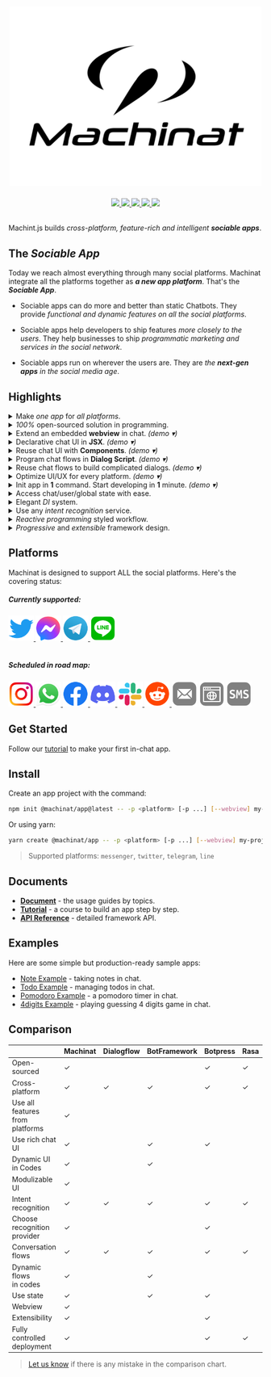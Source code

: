 <h1 align="center">
  <img width="500" src="media/logo.svg" alt="Machinat" />
  <br/>
</h1>

<div align="center">
  <a href="#platforms">
    <img src="https://img.shields.io/badge/platforms-3-red?style=for-the-badge" />
  </a>
  <a href="https://machinat.testspace.com/projects/66804/spaces">
    <img src="https://img.shields.io/testspace/tests/machinat/machinat:machinat/master?compact_message&style=for-the-badge" />
  </a>
  <a href="https://www.npmjs.com/package/@machinat">
    <img src="https://img.shields.io/npm/v/@machinat/core?style=for-the-badge&color=blue" />
  </a>
  <a href="https://github.com/machinat/machinat/blob/master/LICENSE">
    <img src="https://img.shields.io/npm/l/@machinat/core?style=for-the-badge" />
  </a>
  <a href="https://twitter.com/machinatjs">
    <img src="https://img.shields.io/badge/-machinatjs-555?logo=twitter&style=for-the-badge" />
  </a>
</div>
<br />

Machint.js builds _cross-platform, feature-rich and intelligent **sociable apps**_.

## The _Sociable App_

Today we reach almost everything through many social platforms. Machinat integrate all the platforms together as _**a new app platform**_. That's the _**Sociable App**_.

- Sociable apps can do more and better than static Chatbots. They provide _functional and dynamic features on all the social platforms_.

- Sociable apps help developers to ship features _more closely to the users_. They help businesses to ship _programmatic marketing and services in the social network_.

- Sociable apps run on wherever the users are. They are _the **next-gen apps** in the social media age_.

## Highlights

<details>
  <summary>Make <i>one app</i> for <i>all platforms</i>.</summary>
</details>

<details>
  <summary><i>100%</i> open-sourced solution in programming.</summary>
</details>

<details>
  <summary>Extend an embedded <b>webview</b> in chat. <i>(demo ▾)</i></summary>
  <img height="480" src="./website/static/img/webview.webp" />
</details>

<details>
  <summary>Declarative chat UI in <b>JSX</b>. <i>(demo ▾)</i></summary>
  <img height="480" src="./website/static/img/expression-view.webp" />
</details>

<details>
  <summary>Reuse chat UI with <b>Components</b>. <i>(demo ▾)</i></summary>
  <img height="480" src="./website/static/img/component.webp" />
</details>

<details>
  <summary>Program chat flows in <b>Dialog Script</b>. <i>(demo ▾)</i></summary>
  <img height="480" src="./website/static/img/script.webp" />
</details>

<details>
  <summary>Reuse chat flows to build complicated dialogs. <i>(demo ▾)</i></summary>
  <img height="480" src="./website/static/img/subscript.webp" />
</details>

<details>
  <summary>Optimize UI/UX for every platform. <i>(demo ▾)</i></summary>
  <img height="480" src="./website/static/img/cross-platform.webp" />
</details>

<details>
  <summary>Init app in <b>1</b> command. Start developing in <b>1</b> minute. <i>(demo ▾)</i></summary>
  <img height="480" src="./website/static/img/start-dev.webp" />
</details>

<details>
  <summary>Access chat/user/global state with ease.</summary>
</details>

<details>
  <summary>Elegant <i>DI</i> system.</summary>
</details>

<details>
  <summary>Use any <i>intent recognition</i> service.</summary>
</details>

<details>
  <summary><i>Reactive programming</i> styled workflow.</summary>
</details>

<details>
  <summary><i>Progressive</i> and <i>extensible</i> framework design.</summary>
</details>

## Platforms

Machinat is designed to support ALL the social platforms. Here's the covering status:

##### Currently supported:
<div>
  <a href="https://twitter.com">
    <img width="50px" src="./website/static/img/icon/twitter.png" />
  </a>
  <a href="https://messenger.com">
    <img width="50px" src="./website/static/img/icon/messenger.png" />
  </a>
  <a href="https://telegram.org">
    <img width="50px" src="./website/static/img/icon/telegram.png" />
  </a>
  <a href="https://line.me">
    <img width="50px" src="./website/static/img/icon/line.png" />
  </a>
</div>
<br/>

##### Scheduled in road map:
<div>
  <a href="https://instagram.com">
    <img width="50px" src="./website/static/img/icon/instagram.png" />
  </a>
  <a href="https://whatsapp.com">
    <img width="50px" src="./website/static/img/icon/whatsapp.png" />
  </a>
  <a href="https://facebook.com">
    <img width="50px" src="./website/static/img/icon/facebook.png" />
  </a>
  <a href="https://discord.com">
    <img width="50px" src="./website/static/img/icon/discord.png" />
  </a>
  <a href="https://slack.com">
    <img width="50px" src="./website/static/img/icon/slack.png" />
  </a>
  <a href="https://reddit.com">
    <img width="50px" src="./website/static/img/icon/reddit.png" />
  </a>
  <img width="50px" src="./website/static/img/icon/email.png" />
  <img width="50px" src="./website/static/img/icon/browser.png" />
  <img width="50px" src="./website/static/img/icon/sms.png" />
</div>

## Get Started

Follow our [tutorial](https://machinat.com/docs/learn/)
to make your first in-chat app.

## Install

Create an app project with the command:

```bash
npm init @machinat/app@latest -- -p <platform> [-p ...] [--webview] my-project
```

Or using yarn:

```bash
yarn create @machinat/app -- -p <platform> [-p ...] [--webview] my-project
```

> Supported platforms: `messenger`, `twitter`, `telegram`, `line`

## Documents

- [**Document**](https://machinat.com/docs/) - the usage guides by topics.
- [**Tutorial**](https://machinat.com/docs/learn/) - a course to build an app step by step.
- [**API Reference**](https://machinat.com/api/) - detailed framework API.

## Examples

Here are some simple but production-ready sample apps:

- [Note Example](https://github.com/machinat/note-example) - taking notes in chat.
- [Todo Example](https://github.com/machinat/todo-example) - managing todos in chat.
- [Pomodoro Example](https://github.com/machinat/pomodoro-example) - a pomodoro timer in chat.
- [4digits Example](https://github.com/machinat/4digits-example) - playing guessing 4 digits game in chat.

## Comparison

|   | Machinat | Dialogflow | BotFramework | Botpress | Rasa |
|---|---|---|---|---|---|
| Open-sourced | ✓ |   |   | ✓ | ✓ |
| Cross-platform | ✓ | ✓ | ✓ | ✓ | ✓ |
| Use all features<br/>from platforms | ✓ |   |   |   |   |
| Use rich chat UI | ✓ |   | ✓ | ✓ |   |
| Dynamic UI<br/>in Codes | ✓ |   | ✓ |   |   |
| Modulizable UI | ✓ |   |   |   |   |
| Intent recognition | ✓ | ✓ | ✓ | ✓ | ✓ |
| Choose recognition<br/>provider | ✓ |   |   | ✓ |   |
| Conversation flows | ✓ | ✓ | ✓ | ✓ | ✓ |
| Dynamic flows<br/>in codes | ✓ |   | ✓ |   |   |
| Use state | ✓ |   | ✓ | ✓ |   |
| Webview | ✓ |   |   |   |   |
| Extensibility | ✓ |   |   | ✓ |   |
| Fully controlled<br/>deployment | ✓ |   |   | ✓ | ✓ |

> [Let us know](https://github.com/machinat/machinat/issues/new)
> if there is any mistake in the comparison chart.
